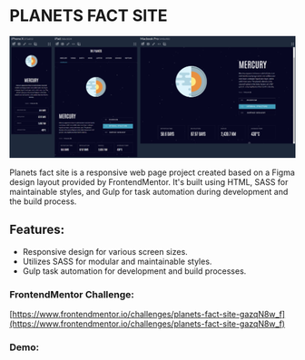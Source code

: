 # PLANETS FACT SITE

![planet-fact-site](planets-fact-site.png)

Planets fact site is a responsive web page project created based on a Figma design layout provided by FrontendMentor. It's built using HTML, SASS for maintainable styles, and Gulp for task automation during development and the build process.

## Features:

- Responsive design for various screen sizes.
- Utilizes SASS for modular and maintainable styles.
- Gulp task automation for development and build processes.

### FrontendMentor Challenge:

[https://www.frontendmentor.io/challenges/planets-fact-site-gazqN8w_f](https://www.frontendmentor.io/challenges/planets-fact-site-gazqN8w_f)

### Demo:

[]()
